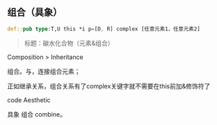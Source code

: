 ## 组合（具象）

```rs
def::pub type:T,U this *i p=[D, R] complex [任意元素1，任意元素2]
```

> 标题：碳水化合物（元素&组合）

Composition > Inheritance

组合。与，连接组合元素；

正如继承关系，组合关系有了complex关键字就不需要在this前加&修饰符了

code Aesthetic


具象 组合 combine。